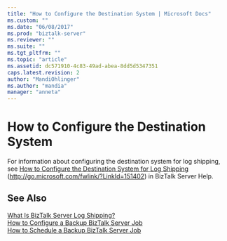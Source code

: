 ```yaml
---
title: "How to Configure the Destination System | Microsoft Docs"
ms.custom: ""
ms.date: "06/08/2017"
ms.prod: "biztalk-server"
ms.reviewer: ""
ms.suite: ""
ms.tgt_pltfrm: ""
ms.topic: "article"
ms.assetid: dc571910-4c83-49ad-abea-8dd5d5347351
caps.latest.revision: 2
author: "MandiOhlinger"
ms.author: "mandia"
manager: "anneta"
---
```

# How to Configure the Destination System
For information about configuring the destination system for log shipping, see [How to Configure the Destination System for Log Shipping](http://go.microsoft.com/fwlink/?LinkId=151402) (http://go.microsoft.com/fwlink/?LinkId=151402) in BizTalk Server Help.  
  
## See Also  
 [What Is BizTalk Server Log Shipping?](../technical-guides/what-is-biztalk-server-log-shipping.md)   
 [How to Configure a Backup BizTalk Server Job](../technical-guides/how-to-configure-a-backup-biztalk-server-job.md)   
 [How to Schedule a Backup BizTalk Server Job](../technical-guides/how-to-schedule-a-backup-biztalk-server-job.md)